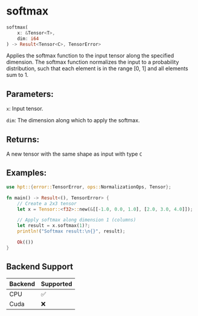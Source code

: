 # softmax
```rust
softmax(
    x: &Tensor<T>,
    dim: i64
) -> Result<Tensor<C>, TensorError>
```
Applies the softmax function to the input tensor along the specified dimension. The softmax function normalizes the input to a probability distribution, such that each element is in the range [0, 1] and all elements sum to 1.

## Parameters:
`x`: Input tensor.

`dim`: The dimension along which to apply the softmax.

## Returns:
A new tensor with the same shape as input with type `C`

## Examples:
```rust
use hpt::{error::TensorError, ops::NormalizationOps, Tensor};

fn main() -> Result<(), TensorError> {
    // Create a 2x3 tensor
    let x = Tensor::<f32>::new(&[[-1.0, 0.0, 1.0], [2.0, 3.0, 4.0]]);

    // Apply softmax along dimension 1 (columns)
    let result = x.softmax(1)?;
    println!("Softmax result:\n{}", result);

    Ok(())
}
```

## Backend Support
| Backend | Supported |
|---------|-----------|
| CPU     | ✅         |
| Cuda    | ❌        |